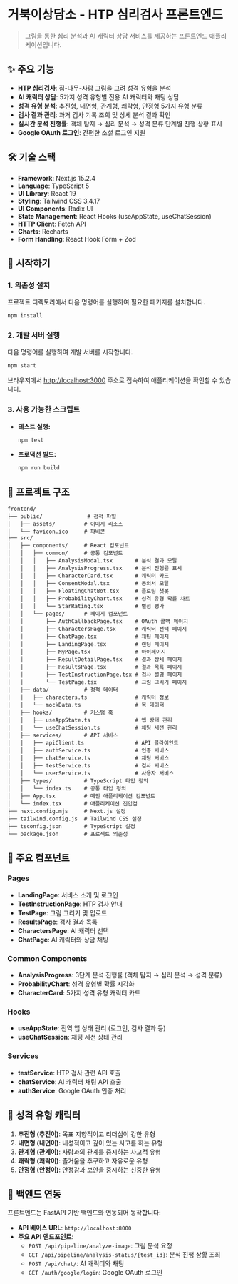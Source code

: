 # 거북이상담소 - HTP 심리검사 프론트엔드

> 그림을 통한 심리 분석과 AI 캐릭터 상담 서비스를 제공하는 프론트엔드 애플리케이션입니다.

## ✨ 주요 기능

- **HTP 심리검사**: 집-나무-사람 그림을 그려 성격 유형을 분석
- **AI 캐릭터 상담**: 5가지 성격 유형별 전용 AI 캐릭터와 채팅 상담
- **성격 유형 분석**: 추진형, 내면형, 관계형, 쾌락형, 안정형 5가지 유형 분류
- **검사 결과 관리**: 과거 검사 기록 조회 및 상세 분석 결과 확인
- **실시간 분석 진행률**: 객체 탐지 → 심리 분석 → 성격 분류 단계별 진행 상황 표시
- **Google OAuth 로그인**: 간편한 소셜 로그인 지원

## 🛠️ 기술 스택

- **Framework**: Next.js 15.2.4
- **Language**: TypeScript 5
- **UI Library**: React 19
- **Styling**: Tailwind CSS 3.4.17
- **UI Components**: Radix UI
- **State Management**: React Hooks (useAppState, useChatSession)
- **HTTP Client**: Fetch API
- **Charts**: Recharts
- **Form Handling**: React Hook Form + Zod

## 🚀 시작하기

### 1. 의존성 설치

프로젝트 디렉토리에서 다음 명령어를 실행하여 필요한 패키지를 설치합니다.

```bash
npm install
```

### 2. 개발 서버 실행

다음 명령어를 실행하여 개발 서버를 시작합니다.

```bash
npm start
```

브라우저에서 [http://localhost:3000](http://localhost:3000) 주소로 접속하여 애플리케이션을 확인할 수 있습니다.

### 3. 사용 가능한 스크립트

*   **테스트 실행:**
    ```bash
    npm test
    ```
*   **프로덕션 빌드:**
    ```bash
    npm run build
    ```

## 📂 프로젝트 구조

```
frontend/
├── public/              # 정적 파일
│   ├── assets/         # 이미지 리소스
│   └── favicon.ico     # 파비콘
├── src/
│   ├── components/     # React 컴포넌트
│   │   ├── common/     # 공통 컴포넌트
│   │   │   ├── AnalysisModal.tsx       # 분석 결과 모달
│   │   │   ├── AnalysisProgress.tsx    # 분석 진행률 표시
│   │   │   ├── CharacterCard.tsx       # 캐릭터 카드
│   │   │   ├── ConsentModal.tsx        # 동의서 모달
│   │   │   ├── FloatingChatBot.tsx     # 플로팅 챗봇
│   │   │   ├── ProbabilityChart.tsx    # 성격 유형 확률 차트
│   │   │   └── StarRating.tsx          # 별점 평가
│   │   └── pages/      # 페이지 컴포넌트
│   │       ├── AuthCallbackPage.tsx    # OAuth 콜백 페이지
│   │       ├── CharactersPage.tsx      # 캐릭터 선택 페이지
│   │       ├── ChatPage.tsx            # 채팅 페이지
│   │       ├── LandingPage.tsx         # 랜딩 페이지
│   │       ├── MyPage.tsx              # 마이페이지
│   │       ├── ResultDetailPage.tsx    # 결과 상세 페이지
│   │       ├── ResultsPage.tsx         # 결과 목록 페이지
│   │       ├── TestInstructionPage.tsx # 검사 설명 페이지
│   │       └── TestPage.tsx            # 그림 그리기 페이지
│   ├── data/           # 정적 데이터
│   │   ├── characters.ts               # 캐릭터 정보
│   │   └── mockData.ts                 # 목 데이터
│   ├── hooks/          # 커스텀 훅
│   │   ├── useAppState.ts              # 앱 상태 관리
│   │   └── useChatSession.ts           # 채팅 세션 관리
│   ├── services/       # API 서비스
│   │   ├── apiClient.ts                # API 클라이언트
│   │   ├── authService.ts              # 인증 서비스
│   │   ├── chatService.ts              # 채팅 서비스
│   │   ├── testService.ts              # 검사 서비스
│   │   └── userService.ts              # 사용자 서비스
│   ├── types/          # TypeScript 타입 정의
│   │   └── index.ts    # 공통 타입 정의
│   ├── App.tsx         # 메인 애플리케이션 컴포넌트
│   └── index.tsx       # 애플리케이션 진입점
├── next.config.mjs     # Next.js 설정
├── tailwind.config.js  # Tailwind CSS 설정
├── tsconfig.json       # TypeScript 설정
└── package.json        # 프로젝트 의존성
```

## 🔧 주요 컴포넌트

### Pages
- **LandingPage**: 서비스 소개 및 로그인
- **TestInstructionPage**: HTP 검사 안내
- **TestPage**: 그림 그리기 및 업로드
- **ResultsPage**: 검사 결과 목록
- **CharactersPage**: AI 캐릭터 선택
- **ChatPage**: AI 캐릭터와 상담 채팅

### Common Components
- **AnalysisProgress**: 3단계 분석 진행률 (객체 탐지 → 심리 분석 → 성격 분류)
- **ProbabilityChart**: 성격 유형별 확률 시각화
- **CharacterCard**: 5가지 성격 유형 캐릭터 카드

### Hooks
- **useAppState**: 전역 앱 상태 관리 (로그인, 검사 결과 등)
- **useChatSession**: 채팅 세션 상태 관리

### Services
- **testService**: HTP 검사 관련 API 호출
- **chatService**: AI 캐릭터 채팅 API 호출
- **authService**: Google OAuth 인증 처리

## 🎨 성격 유형 캐릭터

1. **추진형 (추진이)**: 목표 지향적이고 리더십이 강한 유형
2. **내면형 (내면이)**: 내성적이고 깊이 있는 사고를 하는 유형
3. **관계형 (관계이)**: 사람과의 관계를 중시하는 사교적 유형
4. **쾌락형 (쾌락이)**: 즐거움을 추구하고 자유로운 유형
5. **안정형 (안정이)**: 안정감과 보안을 중시하는 신중한 유형

## 🔗 백엔드 연동

프론트엔드는 FastAPI 기반 백엔드와 연동되어 동작합니다:

- **API 베이스 URL**: `http://localhost:8000`
- **주요 API 엔드포인트**:
  - `POST /api/pipeline/analyze-image`: 그림 분석 요청
  - `GET /api/pipeline/analysis-status/{test_id}`: 분석 진행 상황 조회
  - `POST /api/chat/`: AI 캐릭터와 채팅
  - `GET /auth/google/login`: Google OAuth 로그인